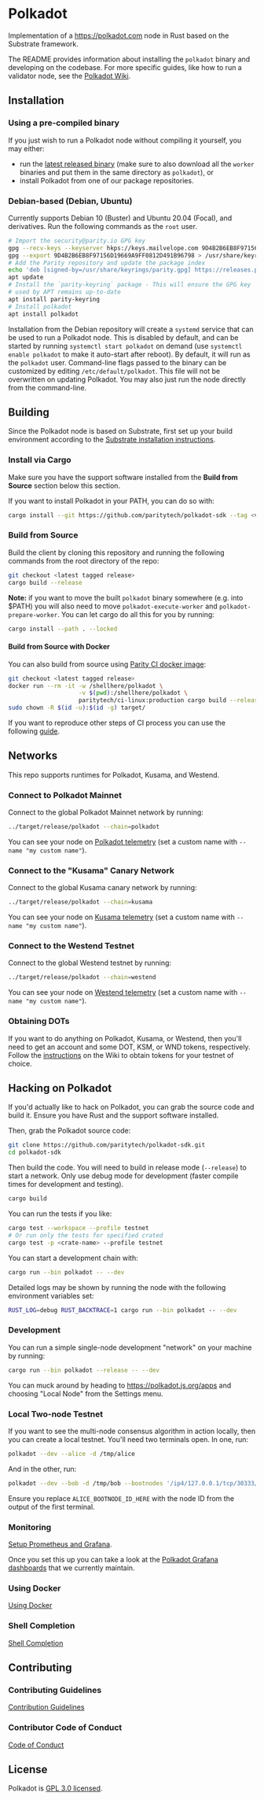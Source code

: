 # Polkadot

Implementation of a <https://polkadot.com> node in Rust based on the Substrate framework.

The README provides information about installing the `polkadot` binary and developing on the codebase. For more specific
guides, like how to run a validator node, see the [Polkadot Wiki](https://wiki.polkadot.network/docs/getting-started).

## Installation

### Using a pre-compiled binary

If you just wish to run a Polkadot node without compiling it yourself, you may either:

- run the [latest released binary](https://github.com/paritytech/polkadot-sdk/releases/latest) (make sure to also
  download all the `worker` binaries and put them in the same directory as `polkadot`), or
- install Polkadot from one of our package repositories.

### Debian-based (Debian, Ubuntu)

Currently supports Debian 10 (Buster) and Ubuntu 20.04 (Focal), and derivatives. Run the following
commands as the `root` user.

```bash
# Import the security@parity.io GPG key
gpg --recv-keys --keyserver hkps://keys.mailvelope.com 9D4B2B6EB8F97156D19669A9FF0812D491B96798
gpg --export 9D4B2B6EB8F97156D19669A9FF0812D491B96798 > /usr/share/keyrings/parity.gpg
# Add the Parity repository and update the package index
echo 'deb [signed-by=/usr/share/keyrings/parity.gpg] https://releases.parity.io/deb release main' > /etc/apt/sources.list.d/parity.list
apt update
# Install the `parity-keyring` package - This will ensure the GPG key
# used by APT remains up-to-date
apt install parity-keyring
# Install polkadot
apt install polkadot

```

Installation from the Debian repository will create a `systemd` service that can be used to run a
Polkadot node. This is disabled by default, and can be started by running `systemctl start polkadot`
on demand (use `systemctl enable polkadot` to make it auto-start after reboot). By default, it will
run as the `polkadot` user.  Command-line flags passed to the binary can be customized by editing
`/etc/default/polkadot`. This file will not be overwritten on updating Polkadot. You may also just
run the node directly from the command-line.

## Building

Since the Polkadot node is based on Substrate, first set up your build environment according to the
[Substrate installation instructions](https://docs.substrate.io/install/).

### Install via Cargo

Make sure you have the support software installed from the **Build from Source** section below this
section.

If you want to install Polkadot in your PATH, you can do so with:

```bash
cargo install --git https://github.com/paritytech/polkadot-sdk --tag <version> polkadot --locked
```

### Build from Source

Build the client by cloning this repository and running the following commands from the root
directory of the repo:

```bash
git checkout <latest tagged release>
cargo build --release
```

**Note:** if you want to move the built `polkadot` binary somewhere (e.g. into $PATH) you will also
need to move `polkadot-execute-worker` and `polkadot-prepare-worker`. You can let cargo do all this
for you by running:

```sh
cargo install --path . --locked
```

#### Build from Source with Docker

You can also build from source using [Parity CI docker image](https://github.com/paritytech/scripts/tree/master/dockerfiles/ci-linux):

```bash
git checkout <latest tagged release>
docker run --rm -it -w /shellhere/polkadot \
                    -v $(pwd):/shellhere/polkadot \
                    paritytech/ci-linux:production cargo build --release
sudo chown -R $(id -u):$(id -g) target/
```

If you want to reproduce other steps of CI process you can use the following
[guide](https://github.com/paritytech/scripts#gitlab-ci-for-building-docker-images).

## Networks

This repo supports runtimes for Polkadot, Kusama, and Westend.

### Connect to Polkadot Mainnet

Connect to the global Polkadot Mainnet network by running:

```bash
../target/release/polkadot --chain=polkadot
```

You can see your node on [Polkadot telemetry](https://telemetry.polkadot.io/#list/0x91b171bb158e2d3848fa23a9f1c25182fb8e20313b2c1eb49219da7a70ce90c3)
(set a custom name with `--name "my custom name"`).

### Connect to the "Kusama" Canary Network

Connect to the global Kusama canary network by running:

```bash
../target/release/polkadot --chain=kusama
```

You can see your node on [Kusama telemetry](https://telemetry.polkadot.io/#list/0xb0a8d493285c2df73290dfb7e61f870f17b41801197a149ca93654499ea3dafe)
(set a custom name with `--name "my custom name"`).

### Connect to the Westend Testnet

Connect to the global Westend testnet by running:

```bash
../target/release/polkadot --chain=westend
```

You can see your node on [Westend telemetry](https://telemetry.polkadot.io/#list/0xe143f23803ac50e8f6f8e62695d1ce9e4e1d68aa36c1cd2cfd15340213f3423e)
(set a custom name with `--name "my custom name"`).

### Obtaining DOTs

If you want to do anything on Polkadot, Kusama, or Westend, then you'll need to get an account and
some DOT, KSM, or WND tokens, respectively. Follow the
[instructions](https://wiki.polkadot.network/docs/learn-DOT#obtaining-testnet-tokens) on the Wiki to obtain tokens for
your testnet of choice.

## Hacking on Polkadot

If you'd actually like to hack on Polkadot, you can grab the source code and build it. Ensure you
have Rust and the support software installed.

Then, grab the Polkadot source code:

```bash
git clone https://github.com/paritytech/polkadot-sdk.git
cd polkadot-sdk
```

Then build the code. You will need to build in release mode (`--release`) to start a network. Only
use debug mode for development (faster compile times for development and testing).

```bash
cargo build
```

You can run the tests if you like:

```bash
cargo test --workspace --profile testnet
# Or run only the tests for specified crated
cargo test -p <crate-name> --profile testnet
```

You can start a development chain with:

```bash
cargo run --bin polkadot -- --dev
```

Detailed logs may be shown by running the node with the following environment variables set:

```bash
RUST_LOG=debug RUST_BACKTRACE=1 cargo run --bin polkadot -- --dev
```

### Development

You can run a simple single-node development "network" on your machine by running:

```bash
cargo run --bin polkadot --release -- --dev
```

You can muck around by heading to <https://polkadot.js.org/apps> and choosing "Local Node" from the
Settings menu.

### Local Two-node Testnet

If you want to see the multi-node consensus algorithm in action locally, then you can create a local
testnet. You'll need two terminals open. In one, run:

```bash
polkadot --dev --alice -d /tmp/alice
```

And in the other, run:

```bash
polkadot --dev --bob -d /tmp/bob --bootnodes '/ip4/127.0.0.1/tcp/30333/p2p/ALICE_BOOTNODE_ID_HERE'
```

Ensure you replace `ALICE_BOOTNODE_ID_HERE` with the node ID from the output of the first terminal.

### Monitoring

[Setup Prometheus and Grafana](https://wiki.polkadot.network/docs/maintain-guides-how-to-monitor-your-node).

Once you set this up you can take a look at the [Polkadot Grafana dashboards](grafana/README.md)
that we currently maintain.

### Using Docker

[Using Docker](https://github.com/paritytech/polkadot-sdk/blob/master/docs/contributor/docker.md)

### Shell Completion

[Shell Completion](https://github.com/paritytech/polkadot-sdk/blob/master/polkadot/doc/shell-completion.md)

## Contributing

### Contributing Guidelines

[Contribution Guidelines](https://github.com/paritytech/polkadot-sdk/blob/master/docs/contributor/CONTRIBUTING.md)

### Contributor Code of Conduct

[Code of Conduct](https://github.com/paritytech/polkadot-sdk/blob/master/docs/contributor/CODE_OF_CONDUCT.md)

## License

Polkadot is [GPL 3.0 licensed](https://github.com/paritytech/polkadot-sdk/blob/master/polkadot/LICENSE).
